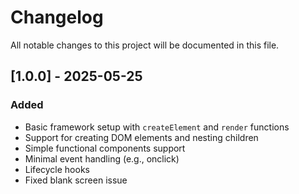 # Changelog

All notable changes to this project will be documented in this file.

## [1.0.0] - 2025-05-25
### Added
- Basic framework setup with `createElement` and `render` functions
- Support for creating DOM elements and nesting children
- Simple functional components support
- Minimal event handling (e.g., onclick)
- Lifecycle hooks
- Fixed blank screen issue

